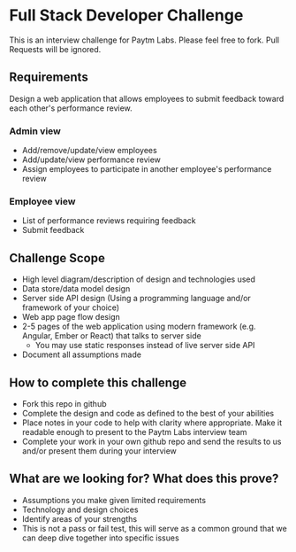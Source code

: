 # Full Stack Developer Challenge
This is an interview challenge for Paytm Labs. Please feel free to fork. Pull Requests will be ignored.

## Requirements
Design a web application that allows employees to submit feedback toward each other's performance review.

### Admin view
* Add/remove/update/view employees
* Add/update/view performance review
* Assign employees to participate in another employee's performance review

### Employee view
* List of performance reviews requiring feedback
* Submit feedback

## Challenge Scope
* High level diagram/description of design and technologies used
* Data store/data model design
* Server side API design (Using a programming language and/or framework of your choice)
* Web app page flow design
* 2-5 pages of the web application using modern framework (e.g. Angular, Ember or React) that talks to server side
  * You may use static responses instead of live server side API
* Document all assumptions made

## How to complete this challenge
* Fork this repo in github
* Complete the design and code as defined to the best of your abilities
* Place notes in your code to help with clarity where appropriate. Make it readable enough to present to the Paytm Labs interview team
* Complete your work in your own github repo and send the results to us and/or present them during your interview

## What are we looking for? What does this prove?
* Assumptions you make given limited requirements
* Technology and design choices
* Identify areas of your strengths
* This is not a pass or fail test, this will serve as a common ground that we can deep dive together into specific issues
